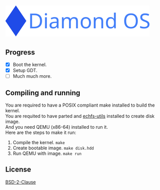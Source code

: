 # ![Diamond OS](./logo/wide_logo.png)

## Progress
- [x] Boot the kernel.
- [X] Setup GDT.
- [ ] Much much more.

## Compiling and running
You are required to have a POSIX compliant make installed to build the kernel.<br/>
You are requited to have parted and [echfs-utils](https://github.com/echfs/echfs)
installed to create disk image.<br/>
And you need QEMU (x86-64) installed to run it.<br/>
Here are the steps to make it run:
1. Compile the kernel. `make`
2. Create bootable image. `make disk.hdd`
3. Run QEMU with image. `make run`

## License
[BSD-2-Clause](./license/LICENSE-bsd-2-clause.txt)
